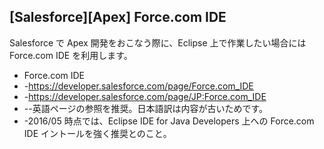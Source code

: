 ## [Salesforce][Apex] Force.com IDE

Salesforce で Apex 開発をおこなう際に、Eclipse 上で作業したい場合には Force.com IDE を利用します。
* Force.com IDE
* -https://developer.salesforce.com/page/Force.com_IDE
* -https://developer.salesforce.com/page/JP:Force.com_IDE
* --英語ページの参照を推奨。日本語訳は内容が古いためです。
* -2016/05 時点では、Eclipse IDE for Java Developers 上への Force.com IDE イントールを強く推奨とのこと。
